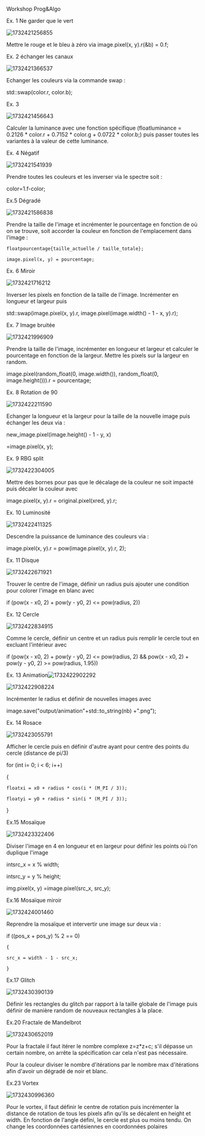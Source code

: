 Workshop Prog&Algo

Ex. 1 Ne garder que le vert

![1732421256855](image/readme/1732421256855.png)

Mettre le rouge et le bleu à zéro via image.pixel(x, y).r(&b) = 0.f;



Ex. 2 échanger les canaux

![1732421366537](image/readme/1732421366537.png)

Echanger les couleurs via la commande swap :

std::swap(color.r, color.b);



Ex. 3

![1732421456643](image/readme/1732421456643.png)

Calculer la luminance avec une fonction spécifique (floatluminance = 0.2126 * color.r + 0.7152 * color.g + 0.0722 * color.b;) puis passer toutes les variantes à la valeur de cette luminance.



Ex. 4 Négatif

![1732421541939](image/readme/1732421541939.png)

Prendre toutes les couleurs et les inverser via le spectre soit :

color=1.f-color;



Ex.5 Dégradé

![1732421586838](image/readme/1732421586838.png)

Prendre la taille de l'image et incrémenter le pourcentage en fonction de où on se trouve, soit accorder la couleur en fonction de l'emplacement dans l'image :

    floatpourcentage{taille_actuelle / taille_totale};

    image.pixel(x, y) = pourcentage;



Ex. 6 Miroir

![1732421716212](image/readme/1732421716212.png)

Inverser les pixels en fonction de la taille de l'image. Incrémenter en longueur et largeur puis

std::swap(image.pixel(x, y).r, image.pixel(image.width() - 1 - x, y).r);



Ex. 7 Image bruitée

![1732421996909](image/readme/1732421996909.png)

Prendre la taille de l'image, incrémenter en longueur et largeur et calculer le pourcentage en fonction de la largeur. Mettre les pixels sur la largeur en random.

image.pixel(random_float(0, image.width()), random_float(0, image.height())).r = pourcentage;



Ex. 8 Rotation de 90

![1732422211590](image/readme/1732422211590.png)

Echanger la longueur et la largeur pour la taille de la nouvelle image puis échanger les deux via :

new_image.pixel(image.height() - 1 - y, x)

=image.pixel(x, y);



Ex. 9 RBG split

![1732422304005](image/readme/1732422304005.png)

Mettre des bornes pour pas que le décalage de la couleur ne soit impacté puis décaler la couleur avec

image.pixel(x, y).r = original.pixel(xred, y).r;



Ex. 10 Luminosité

![1732422411325](image/readme/1732422411325.png)

Descendre la puissance de luminance des couleurs via :

image.pixel(x, y).r = pow(image.pixel(x, y).r, 2);



Ex. 11 Disque

![1732422671921](image/readme/1732422671921.png)

Trouver le centre de l'image, définir un radius puis ajouter une condition pour colorer l'image en blanc avec

if (pow(x - x0, 2) + pow(y - y0, 2) <= pow(radius, 2))



Ex. 12 Cercle

![1732422834915](image/readme/1732422834915.png)

Comme le cercle, définir un centre et un radius puis remplir le cercle tout en excluant l'intérieur avec

if (pow(x - x0, 2) + pow(y - y0, 2) <= pow(radius, 2) && pow(x - x0, 2) + pow(y - y0, 2) >= pow(radius, 1.95))



Ex. 13 Animation![1732422902292](image/readme/1732422902292.png)

![1732422908224](image/readme/1732422908224.png)

Incrémenter le radius et définir de nouvelles images avec

image.save("output/animation"+std::to_string(nb) +".png");



Ex. 14 Rosace

![1732423055791](image/readme/1732423055791.png)

Afficher le cercle puis en définir d'autre ayant pour centre des points du cercle (distance de pi/3)

for (int i= 0; i < 6; i++)

{

    floatxi = x0 + radius * cos(i * (M_PI / 3));

    floatyi = y0 + radius * sin(i * (M_PI / 3));

}



Ex.15 Mosaïque

![1732423322406](image/readme/1732423322406.png)

Diviser l'image en 4 en longueur et en largeur pour définir les points où l'on duplique l'image

intsrc_x = x % width;

intsrc_y = y % height;

img.pixel(x, y) =image.pixel(src_x, src_y);



Ex.16 Mosaïque miroir

![1732424001460](image/readme/1732424001460.png)

Reprendre la mosaïque et intervertir une image sur deux via :

if ((pos_x + pos_y) % 2 == 0)

    {

    src_x = width - 1 - src_x;

    }



Ex.17 Glitch

![1732430390139](image/readme/1732430390139.png)

Définir les rectangles du glitch par rapport à la taille globale de l'image puis définir de manière random de nouveaux rectangles à la place.



Ex.20 Fractale de Mandelbrot

![1732430652019](image/readme/1732430652019.png)

Pour la fractale il faut itérer le nombre complexe z=z*z+c; s'il dépasse un certain nombre, on arrête la spécification car cela n'est pas nécessaire.

Pour la couleur diviser le nombre d'itérations par le nombre max d'itérations afin d'avoir un dégradé de noir et blanc.


Ex.23 Vortex

![1732430996360](image/readme/1732430996360.png)

Pour le vortex, il faut définir le centre de rotation puis incrémenter la distance de rotation de tous les pixels afin qu'ils se décalent en height et width. En fonction de l'angle défini, le cercle est plus ou moins tendu. On change les coordonnées cartésiennes en coordonnées polaires
